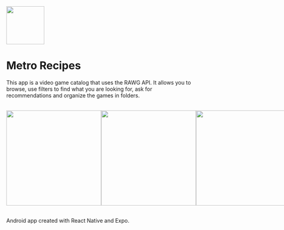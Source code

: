 
<img width="100px" src="https://user-images.githubusercontent.com/89971634/132138357-d95d9af6-f543-4964-bb78-56c6af1d08a8.png"/>


# Metro Recipes

This app is a video game catalog that uses the RAWG API. It allows you to browse, use filters to find what you are looking for, ask for recommendations and organize the games in folders.

<br/>

<div align="center" style="width: 100%">
  <div style="display: flex; align-items: flex-start; justify-content: space-between">
    <img width="250px" src="https://user-images.githubusercontent.com/89971634/220599725-b509ff04-c773-4dfb-b18e-b44ee7f4964a.gif"/>
    <img width="250px" src="https://user-images.githubusercontent.com/89971634/220597499-a0bc3a83-a647-4249-b331-d1bb12c9a2e2.gif"/>
    <img width="250px" src="https://user-images.githubusercontent.com/89971634/220598214-353e20ef-6141-4842-9745-83a57eafe2a5.gif"/>
    <img width="250px" src="https://user-images.githubusercontent.com/89971634/220599111-e344567a-b3e7-4148-890f-b4acb8e16776.gif"/>
  </div>
</div>

<br/>

Android app created with React Native and Expo.

